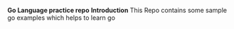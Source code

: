 **Go Language practice repo**
**Introduction**
   This Repo contains some sample go  examples which helps to learn go

